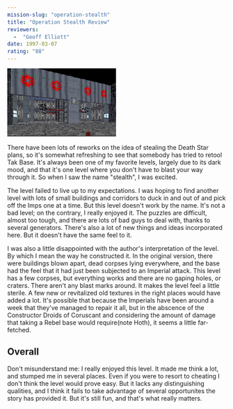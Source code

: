 ```yaml
---
mission-slug: "operation-stealth"
title: "Operation Stealth Review"
reviewers: 
  -  "Geoff Elliott"
date: 1997-03-07
rating: "88"
---
```



![Operation Stealth screenshot](./stealth.png "Those Imperials work fast! They've converted Tak Base to their own uses.")

There have been lots of reworks on the idea of stealing the Death Star plans, so it's somewhat refreshing to see that somebody has tried to retool Tak Base. It's always been one of my favorite levels, largely due to its dark mood, and that it's one level where you don't have to blast your way through it. So when I saw the name "stealth", I was excited.

The level failed to live up to my expectations. I was hoping to find another level with lots of small buildings and corridors to duck in and out of and pick off the Imps one at a time. But this level doesn't work by the name. It's not a bad level; on the contrary, I really enjoyed it. The puzzles are difficult, almost too tough, and there are lots of bad guys to deal with, thanks to several generators. There's also a lot of new things and ideas incorporated here. But it doesn't have the same feel to it.

I was also a little disappointed with the author's interpretation of the level. By which I mean the way he constructed it. In the original version, there were buildings blown apart, dead corpses lying everywhere, and the base had the feel that it had just been subjected to an Imperial attack. This level has a few corpses, but everything works and there are no gaping holes, or craters. There aren't any blast marks around. It makes the level feel a little sterile. A few new or revitalized old textures in the right places would have added a lot. It's possible that because the Imperials have been around a week that they've managed to repair it all, but in the abscence of the Constructor Droids of Coruscant and considering the amount of damage that taking a Rebel base would require(note Hoth), it seems a little far-fetched.

## Overall

Don't misunderstand me: I really enjoyed this level. It made me think a lot, and stumped me in several places. Even if you were to resort to cheating I don't think the level would prove easy. But it lacks any distinguishing qualities, and I think it fails to take advantage of several opportunites the story has provided it. But it's still fun, and that's what really matters.
